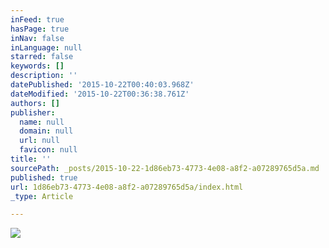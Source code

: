 ```yaml
---
inFeed: true
hasPage: true
inNav: false
inLanguage: null
starred: false
keywords: []
description: ''
datePublished: '2015-10-22T00:40:03.968Z'
dateModified: '2015-10-22T00:36:38.761Z'
authors: []
publisher:
  name: null
  domain: null
  url: null
  favicon: null
title: ''
sourcePath: _posts/2015-10-22-1d86eb73-4773-4e08-a8f2-a07289765d5a.md
published: true
url: 1d86eb73-4773-4e08-a8f2-a07289765d5a/index.html
_type: Article

---
```

![](https://the-grid-user-content.s3-us-west-2.amazonaws.com/260cb313-e2a7-42bb-aa1c-b0290105be67.png)